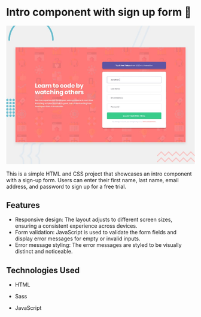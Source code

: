 # Intro component with sign up form 👋

![Design preview for the Intro component with sign up form coding challenge](./design/desktop-preview.jpg)

This is a simple HTML and CSS project that showcases an intro component with a sign-up form. Users can enter their first name, last name, email address, and password to sign up for a free trial.

## Features
- Responsive design: The layout adjusts to different screen sizes, ensuring a consistent experience across devices.
- Form validation: JavaScript is used to validate the form fields and display error messages for empty or invalid inputs.
- Error message styling: The error messages are styled to be visually distinct and noticeable.

## Technologies Used
- HTML

- Sass

- JavaScript